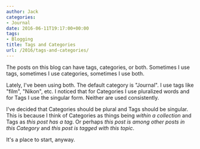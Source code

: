 ```yaml
---
author: Jack
categories:
- Journal
date: 2016-06-11T19:17:00+00:00
tags:
- Blogging
title: Tags and Categories
url: /2016/tags-and-categories/
---
```


The posts on this blog can have tags, categories, or both. Sometimes I use tags, sometimes I use categories, sometimes I use both.

Lately, I've been using both. The default category is "Journal". I use tags like "film", "Nikon", etc. I noticed that for Categories I use pluralized words and for Tags I use the singular form. Neither are used consistently.

I've decided that Categories should be plural and Tags should be singular. This is because I think of Categories as things being _within a collection_ and Tags as _this post has a tag_. Or perhaps _this post is among other posts in this Category_ and _this post is tagged with this topic_.

It's a place to start, anyway.